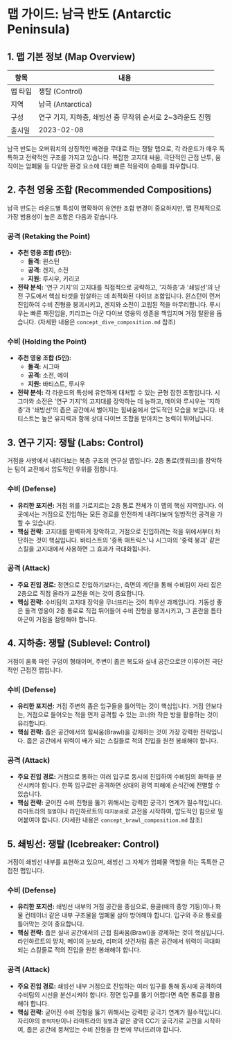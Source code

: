 # 맵 가이드: 남극 반도 (Antarctic Peninsula)

## 1. 맵 기본 정보 (Map Overview)

| 항목    | 내용                                                      |
| ------- | --------------------------------------------------------- |
| 맵 타입 | 쟁탈 (Control)                                            |
| 지역    | 남극 (Antarctica)                                         |
| 구성    | 연구 기지, 지하층, 쇄빙선 중 무작위 순서로 2~3라운드 진행 |
| 출시일  | 2023-02-08                                                |

남극 반도는 오버워치의 상징적인 배경을 무대로 하는 쟁탈 맵으로, 각 라운드가 매우 독특하고 전략적인 구조를 가지고 있습니다. 복잡한 고지대 싸움, 극단적인 근접 난투, 움직이는 엄폐물 등 다양한 환경 요소에 대한 빠른 적응력이 승패를 좌우합니다.

## 2. 추천 영웅 조합 (Recommended Compositions)

남극 반도는 라운드별 특성이 명확하여 유연한 조합 변경이 중요하지만, 맵 전체적으로 가장 범용성이 높은 조합은 다음과 같습니다.

### 공격 (Retaking the Point)

- **추천 영웅 조합 (5인):**
  - **돌격:** 윈스턴
  - **공격:** 겐지, 소전
  - **지원:** 루시우, 키리코
- **전략 분석:** '연구 기지'의 고지대를 직접적으로 공략하고, '지하층'과 '쇄빙선'의 난전 구도에서 핵심 타겟을 암살하는 데 최적화된 다이브 조합입니다. 윈스턴이 먼저 진입하여 수비 진형을 붕괴시키고, 겐지와 소전이 고립된 적을 마무리합니다. 루시우는 빠른 재진입을, 키리코는 아군 다이브 영웅의 생존을 책임지며 거점 탈환을 돕습니다. (자세한 내용은 `concept_dive_composition.md` 참조)

### 수비 (Holding the Point)

- **추천 영웅 조합 (5인):**
  - **돌격:** 시그마
  - **공격:** 소전, 메이
  - **지원:** 바티스트, 루시우
- **전략 분석:** 각 라운드의 특성에 유연하게 대처할 수 있는 균형 잡힌 조합입니다. 시그마와 소전은 '연구 기지'의 고지대를 장악하는 데 능하고, 메이와 루시우는 '지하층'과 '쇄빙선'의 좁은 공간에서 벌어지는 힘싸움에서 압도적인 모습을 보입니다. 바티스트는 높은 유지력과 함께 상대 다이브 조합을 받아치는 능력이 뛰어납니다.

## 3. 연구 기지: 쟁탈 (Labs: Control)

거점을 사방에서 내려다보는 복층 구조의 연구실 맵입니다. 2층 통로(캣워크)를 장악하는 팀이 교전에서 압도적인 우위를 점합니다.

### 수비 (Defense)

- **유리한 포지션:** 거점 위를 가로지르는 2층 통로 전체가 이 맵의 핵심 지역입니다. 이곳에서는 거점으로 진입하는 모든 경로를 안전하게 내려다보며 일방적인 공격을 가할 수 있습니다.
- **핵심 전략:** 고지대를 완벽하게 장악하고, 거점으로 진입하려는 적을 위에서부터 차단하는 것이 핵심입니다. 바티스트의 '증폭 매트릭스'나 시그마의 '중력 붕괴' 같은 스킬을 고지대에서 사용하면 그 효과가 극대화됩니다.

### 공격 (Attack)

- **주요 진입 경로:** 정면으로 진입하기보다는, 측면의 계단을 통해 수비팀이 자리 잡은 2층으로 직접 올라가 교전을 여는 것이 중요합니다.
- **핵심 전략:** 수비팀의 고지대 장악을 무너뜨리는 것이 최우선 과제입니다. 기동성 좋은 돌격 영웅이 2층 통로로 직접 뛰어들어 수비 진형을 붕괴시키고, 그 혼란을 틈타 아군이 거점을 점령해야 합니다.

## 4. 지하층: 쟁탈 (Sublevel: Control)

거점이 움푹 파인 구덩이 형태이며, 주변이 좁은 복도와 실내 공간으로만 이루어진 극단적인 근접전 맵입니다.

### 수비 (Defense)

- **유리한 포지션:** 거점 주변의 좁은 입구들을 틀어막는 것이 핵심입니다. 거점 안보다는, 거점으로 들어오는 적을 먼저 공격할 수 있는 코너와 작은 방을 활용하는 것이 유리합니다.
- **핵심 전략:** 좁은 공간에서의 힘싸움(Brawl)을 강제하는 것이 가장 강력한 전략입니다. 좁은 공간에서 위력이 배가 되는 스킬들로 적의 진입을 원천 봉쇄해야 합니다.

### 공격 (Attack)

- **주요 진입 경로:** 거점으로 통하는 여러 입구로 동시에 진입하여 수비팀의 화력을 분산시켜야 합니다. 한쪽 입구로만 공격하면 상대의 광역 피해에 순식간에 전멸할 수 있습니다.
- **핵심 전략:** 굳어진 수비 진형을 뚫기 위해서는 강력한 궁극기 연계가 필수적입니다. 라마트라의 `절멸`이나 라인하르트의 `대지분쇄`로 교전을 시작하여, 압도적인 힘으로 밀어붙여야 합니다. (자세한 내용은 `concept_brawl_composition.md` 참조)

## 5. 쇄빙선: 쟁탈 (Icebreaker: Control)

거점이 쇄빙선 내부를 표현하고 있으며, 쇄빙선 그 자체가 엄폐물 역할을 하는 독특한 근접전 맵입니다.

### 수비 (Defense)

- **유리한 포지션:** 쇄빙선 내부의 거점 공간을 중심으로, 용골(배의 중앙 기둥)이나 화물 컨테이너 같은 내부 구조물을 엄폐물 삼아 방어해야 합니다. 입구와 주요 통로를 틀어막는 것이 중요합니다.
- **핵심 전략:** 좁은 실내 공간에서의 근접 힘싸움(Brawl)을 강제하는 것이 핵심입니다. 라인하르트의 망치, 메이의 눈보라, 리퍼의 샷건처럼 좁은 공간에서 위력이 극대화되는 스킬들로 적의 진입을 원천 봉쇄해야 합니다.

### 공격 (Attack)

- **주요 진입 경로:** 쇄빙선 내부 거점으로 진입하는 여러 입구를 통해 동시에 공격하여 수비팀의 시선을 분산시켜야 합니다. 정면 입구를 뚫기 어렵다면 측면 통로를 활용해야 합니다.
- **핵심 전략:** 굳어진 수비 진형을 뚫기 위해서는 강력한 궁극기 연계가 필수적입니다. 자리야의 `중력자탄`이나 라마트라의 `절멸`과 같은 광역 CC기 궁극기로 교전을 시작하여, 좁은 공간에 뭉쳐있는 수비 진형을 한 번에 무너뜨려야 합니다.
